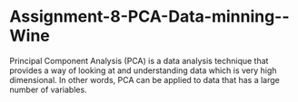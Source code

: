 # Assignment-8-PCA-Data-minning--Wine
Principal Component Analysis (PCA) is a data analysis technique that provides a way of looking at and understanding data which is very high dimensional. In other words, PCA can be applied to data that has a large number of variables.

